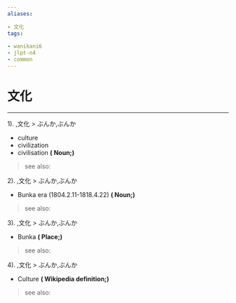 ```yaml
---
aliases:
    
- 文化
tags:
    
- wanikani6
- jlpt-n4
- common
---
```


# 文化
---
1).
,文化 > ぶんか,ぶんか

- culture
- civilization
- civilisation
**( Noun;)**
> see also: 
            
2).
,文化 > ぶんか,ぶんか

- Bunka era (1804.2.11-1818.4.22)
**( Noun;)**
> see also: 
            
3).
,文化 > ぶんか,ぶんか

- Bunka
**( Place;)**
> see also: 
            
4).
,文化 > ぶんか,ぶんか

- Culture
**( Wikipedia definition;)**
> see also: 
            